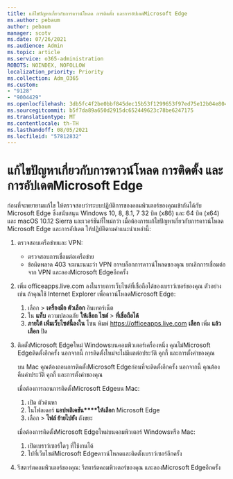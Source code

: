 ```yaml
---
title: แก้ไขปัญหาเกี่ยวกับการดาวน์โหลด การติดตั้ง และการอัปเดตMicrosoft Edge
ms.author: pebaum
author: pebaum
manager: scotv
ms.date: 07/26/2021
ms.audience: Admin
ms.topic: article
ms.service: o365-administration
ROBOTS: NOINDEX, NOFOLLOW
localization_priority: Priority
ms.collection: Adm_O365
ms.custom:
- "9128"
- "9004429"
ms.openlocfilehash: 3db5fc4f2be0bbf845dec15b53f1299653f97ed75e12b04e8041de5982f5a74a
ms.sourcegitcommit: b5f7da89a650d2915dc652449623c78be6247175
ms.translationtype: MT
ms.contentlocale: th-TH
ms.lasthandoff: 08/05/2021
ms.locfileid: "57812832"
---
```

# <a name="fix-problems-with-the-download-installation-and-update-of-microsoft-edge"></a>แก้ไขปัญหาเกี่ยวกับการดาวน์โหลด การติดตั้ง และการอัปเดตMicrosoft Edge

ก่อนที่จะพยายามแก้ไข ให้ตรวจสอบว่าระบบปฏิบัติการของคอมพิวเตอร์ของคุณเข้ากันได้กับ Microsoft Edge ซึ่งสนับสนุน Windows 10, 8, 8.1, 7 32 บิต (x86) และ 64 บิต (x64) และ macOS 10.12 Sierra และเวอร์ชันที่ใหม่กว่า เมื่อต้องการแก้ไขปัญหาเกี่ยวกับการดาวน์โหลด Microsoft Edge และการอัปเดต ให้ปฏิบัติตามคําแนะนําเหล่านี้:

1. ตรวจสอบเครือข่ายและ VPN:
    - ตรวจสอบการเชื่อมต่อเครือข่าย
    - ข้อผิดพลาด 403 จะแนะนนะว่า VPN อาจบล็อกการดาวน์โหลดของคุณ ยกเลิกการเชื่อมต่อจาก VPN และลองMicrosoft Edgeอีกครั้ง
1. เพิ่ม officeapps.live.com ลงในรายการเว็บไซต์ที่เชื่อถือได้ของเบราว์เซอร์ของคุณ
    ตัวอย่างเช่น ถ้าคุณใช้ Internet Explorer เพื่อดาวน์โหลดMicrosoft Edge:
    1. เลือก  >  **เครื่องมือ ตัวเลือก** อินเทอร์เน็ต
    2. ใน **แท็บ** ความปลอดภัย **ให้เลือก ไซต์**  >  **ที่เชื่อถือได้**
    3. **ภายใต้ เพิ่มเว็บไซต์นี้ลงใน** โซน พิมพ์ <https://officeapps.live.com> **เลือก** เพิ่ม **แล้วเลือก** ปิด
1. ติดตั้งMicrosoft Edgeใหม่ Windowsบนคอมพิวเตอร์เครื่องหนึ่ง คุณไม่Microsoft Edgeติดตั้งอีกครั้ง นอกจากนี้ การติดตั้งใหม่จะไม่มีผลต่อประวัติ คุกกี้ และการตั้งค่าของคุณ

    บน Mac คุณต้องถอนการติดตั้งMicrosoft Edgeก่อนที่จะติดตั้งอีกครั้ง นอกจากนี้ คุณต้องคืนค่าประวัติ คุกกี้ และการตั้งค่าของคุณ

    เมื่อต้องการถอนการติดตั้งMicrosoft Edgeบน Mac:
    1. เปิด ตัวค้นหา
    2. ในโฟลเดอร์ **แอปพลิเคชัน****ให้เลือก** Microsoft Edge
    3. เลือก  >  **ไฟล์ ย้ายไปยัง** ถังขยะ

    เมื่อต้องการติดตั้งMicrosoft Edgeใหม่บนคอมพิวเตอร์ Windowsหรือ Mac:
    1. เปิดเบราว์เซอร์ใดๆ ที่ใช้งานได้
    2. ไปที่เว็บไซต์Microsoft Edgeดาวน์โหลดและติดตั้งเบราว์เซอร์อีกครั้ง
1. รีสตาร์ตคอมพิวเตอร์ของคุณ: รีสตาร์ตคอมพิวเตอร์ของคุณ และลองMicrosoft Edgeอีกครั้ง

